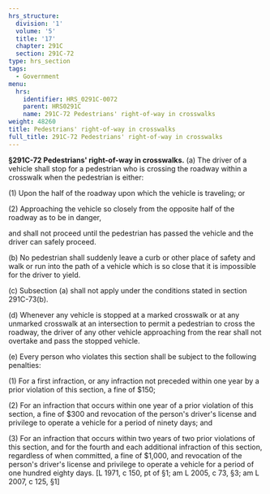 ```yaml
---
hrs_structure:
  division: '1'
  volume: '5'
  title: '17'
  chapter: 291C
  section: 291C-72
type: hrs_section
tags:
  - Government
menu:
  hrs:
    identifier: HRS_0291C-0072
    parent: HRS0291C
    name: 291C-72 Pedestrians' right-of-way in crosswalks
weight: 48260
title: Pedestrians' right-of-way in crosswalks
full_title: 291C-72 Pedestrians' right-of-way in crosswalks
---
```

**§291C-72 Pedestrians' right-of-way in crosswalks.** (a) The driver of a vehicle shall stop for a pedestrian who is crossing the roadway within a crosswalk when the pedestrian is either:

(1) Upon the half of the roadway upon which the vehicle is traveling; or

(2) Approaching the vehicle so closely from the opposite half of the roadway as to be in danger,

and shall not proceed until the pedestrian has passed the vehicle and the driver can safely proceed.

(b) No pedestrian shall suddenly leave a curb or other place of safety and walk or run into the path of a vehicle which is so close that it is impossible for the driver to yield.

(c) Subsection (a) shall not apply under the conditions stated in section 291C-73(b).

(d) Whenever any vehicle is stopped at a marked crosswalk or at any unmarked crosswalk at an intersection to permit a pedestrian to cross the roadway, the driver of any other vehicle approaching from the rear shall not overtake and pass the stopped vehicle.

(e) Every person who violates this section shall be subject to the following penalties:

(1) For a first infraction, or any infraction not preceded within one year by a prior violation of this section, a fine of $150;

(2) For an infraction that occurs within one year of a prior violation of this section, a fine of $300 and revocation of the person's driver's license and privilege to operate a vehicle for a period of ninety days; and

(3) For an infraction that occurs within two years of two prior violations of this section, and for the fourth and each additional infraction of this section, regardless of when committed, a fine of $1,000, and revocation of the person's driver's license and privilege to operate a vehicle for a period of one hundred eighty days. [L 1971, c 150, pt of §1; am L 2005, c 73, §3; am L 2007, c 125, §1]